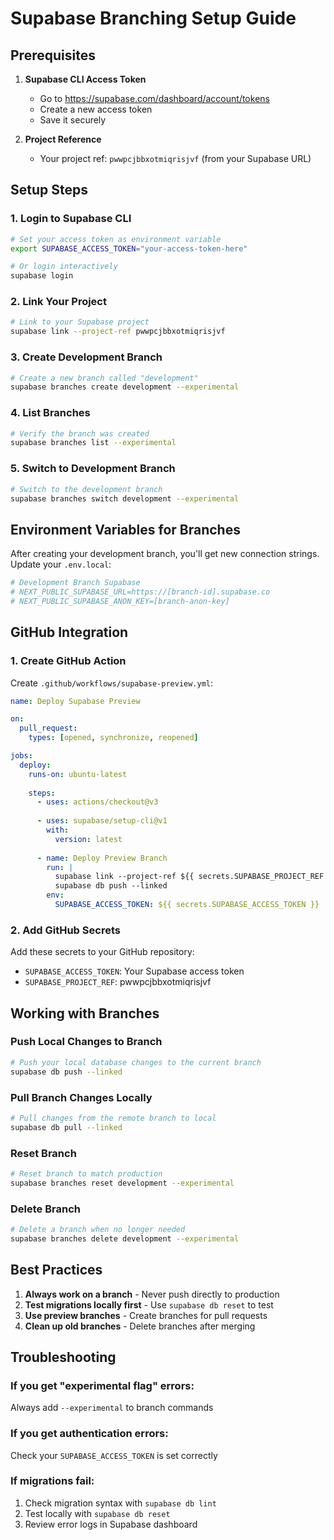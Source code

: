 # Supabase Branching Setup Guide

## Prerequisites

1. **Supabase CLI Access Token**
   - Go to https://supabase.com/dashboard/account/tokens
   - Create a new access token
   - Save it securely

2. **Project Reference**
   - Your project ref: `pwwpcjbbxotmiqrisjvf` (from your Supabase URL)

## Setup Steps

### 1. Login to Supabase CLI

```bash
# Set your access token as environment variable
export SUPABASE_ACCESS_TOKEN="your-access-token-here"

# Or login interactively
supabase login
```

### 2. Link Your Project

```bash
# Link to your Supabase project
supabase link --project-ref pwwpcjbbxotmiqrisjvf
```

### 3. Create Development Branch

```bash
# Create a new branch called "development"
supabase branches create development --experimental
```

### 4. List Branches

```bash
# Verify the branch was created
supabase branches list --experimental
```

### 5. Switch to Development Branch

```bash
# Switch to the development branch
supabase branches switch development --experimental
```

## Environment Variables for Branches

After creating your development branch, you'll get new connection strings. Update your `.env.local`:

```bash
# Development Branch Supabase
# NEXT_PUBLIC_SUPABASE_URL=https://[branch-id].supabase.co
# NEXT_PUBLIC_SUPABASE_ANON_KEY=[branch-anon-key]
```

## GitHub Integration

### 1. Create GitHub Action

Create `.github/workflows/supabase-preview.yml`:

```yaml
name: Deploy Supabase Preview

on:
  pull_request:
    types: [opened, synchronize, reopened]

jobs:
  deploy:
    runs-on: ubuntu-latest
    
    steps:
      - uses: actions/checkout@v3
      
      - uses: supabase/setup-cli@v1
        with:
          version: latest
          
      - name: Deploy Preview Branch
        run: |
          supabase link --project-ref ${{ secrets.SUPABASE_PROJECT_REF }}
          supabase db push --linked
        env:
          SUPABASE_ACCESS_TOKEN: ${{ secrets.SUPABASE_ACCESS_TOKEN }}
```

### 2. Add GitHub Secrets

Add these secrets to your GitHub repository:
- `SUPABASE_ACCESS_TOKEN`: Your Supabase access token
- `SUPABASE_PROJECT_REF`: pwwpcjbbxotmiqrisjvf

## Working with Branches

### Push Local Changes to Branch

```bash
# Push your local database changes to the current branch
supabase db push --linked
```

### Pull Branch Changes Locally

```bash
# Pull changes from the remote branch to local
supabase db pull --linked
```

### Reset Branch

```bash
# Reset branch to match production
supabase branches reset development --experimental
```

### Delete Branch

```bash
# Delete a branch when no longer needed
supabase branches delete development --experimental
```

## Best Practices

1. **Always work on a branch** - Never push directly to production
2. **Test migrations locally first** - Use `supabase db reset` to test
3. **Use preview branches** - Create branches for pull requests
4. **Clean up old branches** - Delete branches after merging

## Troubleshooting

### If you get "experimental flag" errors:
Always add `--experimental` to branch commands

### If you get authentication errors:
Check your `SUPABASE_ACCESS_TOKEN` is set correctly

### If migrations fail:
1. Check migration syntax with `supabase db lint`
2. Test locally with `supabase db reset`
3. Review error logs in Supabase dashboard
